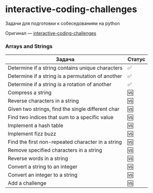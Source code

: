 # interactive-coding-challenges
Задачи для подготовки к собеседованиям на python

Оригинал — [interactive-coding-challenges](https://github.com/donnemartin/interactive-coding-challenges)


### Arrays and Strings
| Задача | Статус |
|--------------------------------------------------------------------------------------------------------------|--------------------------------------------------------------------------------------------------------------------------------------------|
| Determine if a string contains unique characters | ✅ |
| Determine if a string is a permutation of another | ✅ |
| Determine if a string is a rotation of another | ✅ |
| Compress a string | 🆚 |
| Reverse characters in a string | 🆚 |
| Given two strings, find the single different char | 🆚 |
| Find two indices that sum to a specific value | 🆚 |
| Implement a hash table | 🆚 |
| Implement fizz buzz | 🆚 |
| Find the first non-repeated character in a string | 🆚 |
| Remove specified characters in a string | 🆚 |
| Reverse words in a string | 🆚 |
| Convert a string to an integer | 🆚 |
| Convert an integer to a string | 🆚 |
| Add a challenge | 🆚 |
